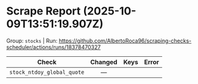 # Scrape Report (2025-10-09T13:51:19.907Z)

Group: `stocks`  |  Run: https://github.com/AlbertoRoca96/scraping-checks-scheduler/actions/runs/18378470327

| Check | Changed | Keys | Error |
|---|:---:|:--|:--|
| `stock_ntdoy_global_quote` | — |  |  |
